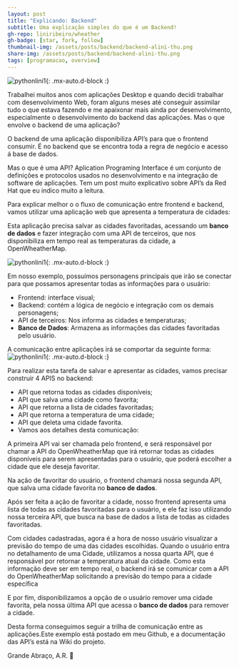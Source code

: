 ```yaml
---
layout: post
title: "Explicando: Backend"
subtitle: Uma explicação simples do que é um Backend!
gh-repo: liniribeiro/wheather
gh-badge: [star, fork, follow]
thumbnail-img: /assets/posts/backend/backend-alini-thu.png
share-img: /assets/posts/backend/backend-alini-thu.png
tags: [programacao, overview]
---
```

![pythonlini1](/assets/posts/backend/backend-alini.png){: .mx-auto.d-block :}

Trabalhei muitos anos com aplicações Desktop e quando decidi trabalhar com desenvolvimento Web, foram alguns meses até conseguir assimilar tudo o que estava fazendo e me apaixonar mais ainda por desenvolvimento, especialmente o desenvolvimento do backend das aplicações. Mas o que envolve o backend de uma aplicação?


O backend de uma aplicação disponibiliza API’s para que o frontend consumir. É no backend que se encontra toda a regra de negócio e acesso á base de dados.

Mas o que é uma API? Aplication Programing Interface é um conjunto de definições e protocolos usados no desenvolvimento e na integração de software de aplicações. Tem um post muito explicativo sobre API’s da Red Hat que eu indico muito a leitura.

Para explicar melhor o o fluxo de comunicação entre frontend  e backend, vamos utilizar uma aplicação web que apresenta a temperatura de cidades:

Esta aplicação precisa salvar as cidades favoritadas, acessando um **banco de dados** e fazer integração com uma API de terceiros, que nos disponibiliza em tempo real as temperaturas da cidade, a OpenWheatherMap.

![pythonlini1](https://user-images.githubusercontent.com/10133177/48674225-ebb0f300-eb30-11e8-912a-a1c7c09f412f.gif){: .mx-auto.d-block :}

Em nosso exemplo, possuímos personagens principais que irão se conectar para que possamos apresentar todas as informações para o usuário:

- Frontend: interface visual;
- Backend: contém a lógica de negócio e integração com os demais personagens;
- API de terceiros:  Nos informa as cidades e temperaturas;
- **Banco de Dados**: Armazena as informações das cidades favoritadas pelo usuário.
 

A comunicação entre aplicações irá se comportar da seguinte forma:
![pythonlini1](/assets/posts/backend/comun-app-alini.png){: .mx-auto.d-block :}

Para realizar esta tarefa de salvar e apresentar as cidades, vamos precisar construir 4 APIS no backend:

- API que retorna todas as cidades disponíveis;
- API que salva uma cidade como favorita;
- API que retorna a lista de cidades favoritadas;
- API que retorna a temperatura de uma cidade;
- API que deleta uma cidade favorita.
- Vamos aos detalhes desta comunicação:

A primeira API vai ser chamada pelo frontend, e será responsável por chamar a API do OpenWheatherMap   que irá retornar todas as cidades disponíveis para serem apresentadas para o usuário, que poderá escolher a cidade que ele deseja favoritar.

Na ação de favoritar do usuário, o frontend chamará nossa segunda API, que salva uma cidade favorita no **banco de dados**.

Após ser feita a ação de favoritar a cidade, nosso frontend apresenta uma lista de todas as cidades favoritadas para o usuário, e ele faz isso utilizando nossa terceira API, que busca na base de dados a lista de todas as cidades favoritadas.

Com cidades cadastradas, agora é a hora de nosso usuário visualizar a previsão do tempo de uma das cidades escolhidas. Quando o usuário entra no detalhamento de uma Cidade, utilizamos a nossa quarta API, que é responsável por retornar a temperatura atual da cidade.
Como esta informação deve ser em tempo real, o backend irá se comunicar com a API do OpenWheatherMap solicitando a previsão do tempo para a cidade específica

E por fim, disponibilizamos a opção de o usuário remover uma cidade favorita, pela nossa última API que acessa o **banco de dados** para remover a cidade.

Desta forma conseguimos seguir a trilha de comunicação entre as aplicações.Este exemplo está postado em meu Github, e a documentação das API’s está na Wiki do projeto.

Grande Abraço, A.R. 🙂